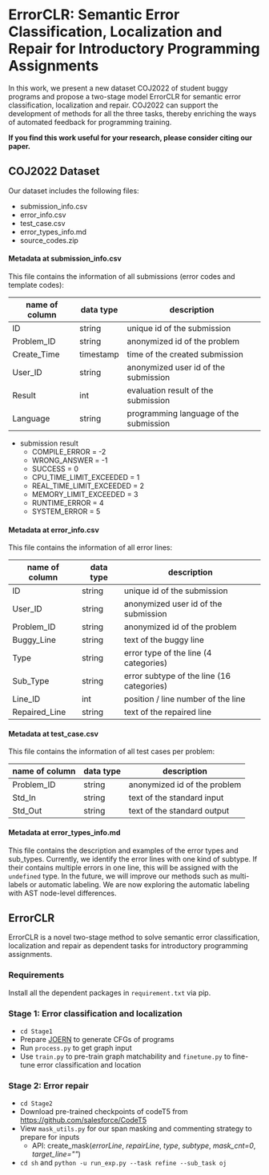 # ErrorCLR: Semantic Error Classification, Localization and Repair for Introductory Programming Assignments

In this work, we present a new dataset COJ2022 of student buggy programs and propose a two-stage model ErrorCLR for semantic error classification, localization and repair. COJ2022 can support the development of methods for all the three tasks, thereby enriching the ways of automated feedback for programming training.

**If you find this work useful for your research, please consider citing our paper.**

## COJ2022 Dataset

Our dataset includes the following files:

- submission_info.csv
- error_info.csv
- test_case.csv
- error_types_info.md
- source_codes.zip


#### Metadata at submission_info.csv

This file contains the information of all submissions (error codes and template codes):

| name of column | data type | description                            |
| -------------- | --------- | -------------------------------------- |
| ID             | string    | unique id of the submission            |
| Problem_ID     | string    | anonymized id of the problem           |
| Create_Time    | timestamp | time of the created submission         |
| User_ID        | string    | anonymized user id of the submission   |
| Result         | int       | evaluation result of the submission    |
| Language       | string    | programming language of the submission |

- submission result
  - COMPILE_ERROR = -2
  - WRONG_ANSWER = -1
  - SUCCESS = 0
  - CPU_TIME_LIMIT_EXCEEDED = 1
  - REAL_TIME_LIMIT_EXCEEDED = 2
  - MEMORY_LIMIT_EXCEEDED = 3
  - RUNTIME_ERROR = 4
  - SYSTEM_ERROR = 5



#### Metadata at error_info.csv

This file contains the information of all error lines:

| name of column | data type | description                               |
| -------------- | --------- | ----------------------------------------- |
| ID             | string    | unique id of the submission               |
| User_ID        | string    | anonymized user id of the submission      |
| Problem_ID     | string    | anonymized id of the problem              |
| Buggy_Line     | string    | text of the buggy line                    |
| Type           | string    | error type of the line (4 categories)     |
| Sub_Type       | string    | error subtype of the line (16 categories) |
| Line_ID        | int       | position / line number of the line        |
| Repaired_Line  | string    | text of the repaired line                 |


#### Metadata at test_case.csv

This file contains the information of all test cases per problem:

| name of column | data type | description                  |
| -------------- | --------- | ---------------------------- |
| Problem_ID     | string    | anonymized id of the problem |
| Std_In         | string    | text of the standard input   |
| Std_Out        | string    | text of the standard output  |


#### Metadata at error_types_info.md

This file contains the description and examples of the error types and sub_types. Currently, we identify the error lines with one kind of subtype. If their contains multiple errors in one line, this will be assigned with the ``undefined`` type. In the future, we will improve our methods such as multi-labels or automatic labeling. We are now exploring the automatic labeling with AST node-level differences.



## ErrorCLR

ErrorCLR is a novel two-stage method to solve semantic error classification, localization and repair as dependent tasks for introductory programming assignments. 

### Requirements

Install all the dependent packages in `requirement.txt`  via pip.

### Stage 1: Error classification and localization

- `cd Stage1`
- Prepare [JOERN](https://github.com/joernio/joern) to generate CFGs of programs
- Run `process.py` to get graph input
- Use `train.py` to pre-train graph matchability and `finetune.py` to fine-tune error classification and location

### Stage 2: Error repair

- `cd Stage2`
- Download pre-trained checkpoints of codeT5 from https://github.com/salesforce/CodeT5
- View ``mask_utils.py`` for our span masking and commenting strategy to prepare for inputs
  - API: create_mask(*errorLine*, *repairLine*, *type*, *subtype*, *mask_cnt=0*, *target_line=""*)
- `cd sh` and `python -u run_exp.py --task refine --sub_task oj`
